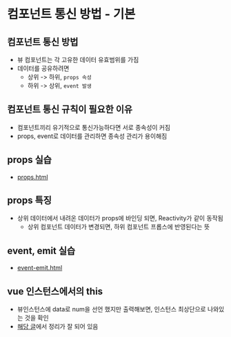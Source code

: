 # 컴포넌트 통신 방법 - 기본

## 컴포넌트 통신 방법

- 뷰 컴포넌트는 각 고유한 데이터 유효범위를 가짐
- 데이터를 공유하려면
  - 상위 -> 하위, `props 속성`
  - 하위 -> 상위, `event 발생`

## 컴포넌트 통신 규칙이 필요한 이유

- 컴포넌트끼리 유기적으로 통신가능하다면 서로 종속성이 커짐
- props, event로 데이터를 관리하면 종속성 관리가 용이해짐

## props 실습

- [props.html](../playground/props.html)

## props 특징

- 상위 데이터에서 내려온 데이터가 props에 바인딩 되면, Reactivity가 같이 동작됨
  - 상위 컴포넌트 데이터가 변경되면, 하위 컴포넌트 프롭스에 반영된다는 뜻

## event, emit 실습

- [event-emit.html](../playground/event-emit.html)

## vue 인스턴스에서의 this

- 뷰인스턴스에 data로 num을 선언 했지만 출력해보면, 인스턴스 최상단으로 나와있는 것을 확인
- [해당 글](https://medium.com/better-programming/understanding-the-this-keyword-in-javascript-cb76d4c7c5e8)에서 정리가 잘 되어 있음
